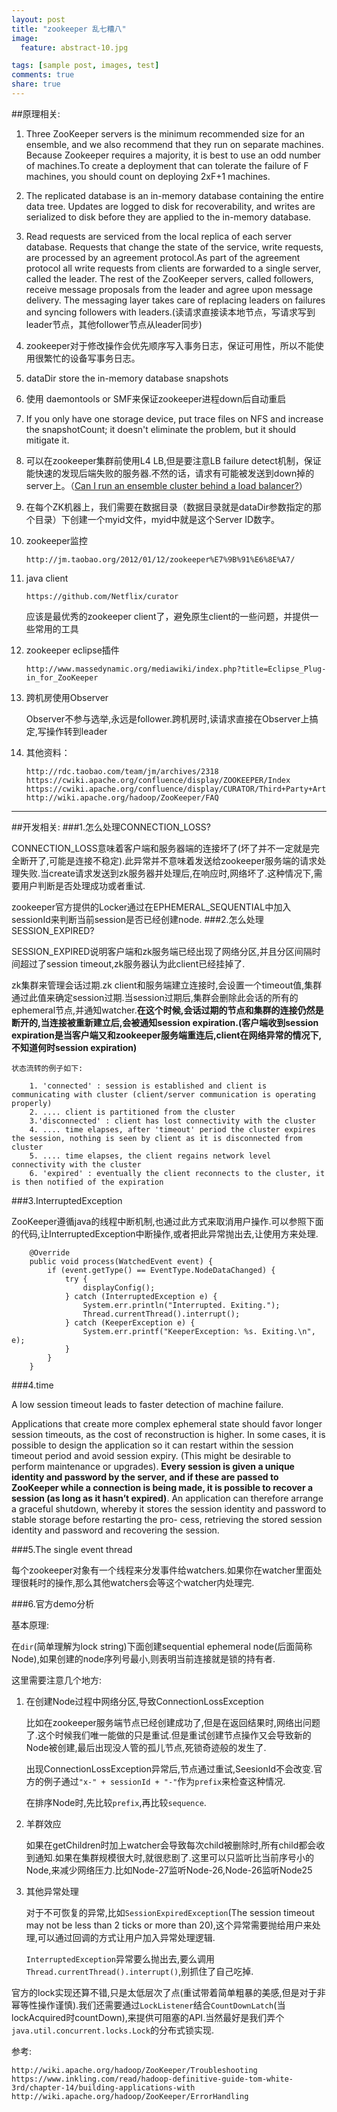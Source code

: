 ```yaml
---
layout: post
title: "zookeeper 乱七糟八"
image:
  feature: abstract-10.jpg

tags: [sample post, images, test]
comments: true
share: true
---
```

##原理相关:

1. Three ZooKeeper servers is the minimum recommended size for an ensemble, and we also recommend that they run on separate machines. Because Zookeeper requires a majority, it is best to use an odd number of machines.To create a deployment that can tolerate the failure of F machines, you should count on deploying 2xF+1 machines. 
<!--more-->
2. The replicated database is an in-memory database containing the entire data tree. Updates are logged to disk for recoverability, and writes are serialized to disk before they are applied to the in-memory database.
3. Read requests are serviced from the local replica of each server database. Requests that change the state of the service, write requests, are processed by an agreement protocol.As part of the agreement protocol all write requests from clients are forwarded to a single server, called the leader. The rest of the ZooKeeper servers, called followers, receive message proposals from the leader and agree upon message delivery. The messaging layer takes care of replacing leaders on failures and syncing followers with leaders.(读请求直接读本地节点，写请求写到leader节点，其他follower节点从leader同步)

4. zookeeper对于修改操作会优先顺序写入事务日志，保证可用性，所以不能使用很繁忙的设备写事务日志。

5. dataDir store the in-memory database snapshots 

6. 使用 daemontools or SMF来保证zookeeper进程down后自动重启

7. If you only have one storage device, put trace files on NFS and increase the snapshotCount; it doesn't eliminate the problem, but it should mitigate it.

8. 可以在zookeeper集群前使用L4 LB,但是要注意LB failure detect机制，保证能快速的发现后端失败的服务器.不然的话，请求有可能被发送到down掉的server上。（[Can I run an ensemble cluster behind a load balancer?](https://cwiki.apache.org/confluence/display/ZOOKEEPER/FAQ )）

9. 在每个ZK机器上，我们需要在数据目录（数据目录就是dataDir参数指定的那个目录）下创建一个myid文件，myid中就是这个Server ID数字。

10. zookeeper监控

		http://jm.taobao.org/2012/01/12/zookeeper%E7%9B%91%E6%8E%A7/ 

11. java client

		https://github.com/Netflix/curator

	应该是最优秀的zookeeper client了，避免原生client的一些问题，并提供一些常用的工具

12. zookeeper eclipse插件

 		http://www.massedynamic.org/mediawiki/index.php?title=Eclipse_Plug-in_for_ZooKeeper

13. 跨机房使用Observer

	Observer不参与选举,永远是follower.跨机房时,读请求直接在Observer上搞定,写操作转到leader
14. 其他资料：


		http://rdc.taobao.com/team/jm/archives/2318
		https://cwiki.apache.org/confluence/display/ZOOKEEPER/Index
		https://cwiki.apache.org/confluence/display/CURATOR/Third+Party+Articles
		http://wiki.apache.org/hadoop/ZooKeeper/FAQ
		
-------------

##开发相关:
###1.怎么处理CONNECTION_LOSS?
	
CONNECTION_LOSS意味着客户端和服务器端的连接坏了(坏了并不一定就是完全断开了,可能是连接不稳定).此异常并不意味着发送给zookeeper服务端的请求处理失败.当create请求发送到zk服务器并处理后,在响应时,网络坏了.这种情况下,需要用户判断是否处理成功或者重试.
	
zookeeper官方提供的Locker通过在EPHEMERAL_SEQUENTIAL中加入sessionId来判断当前session是否已经创建node.
###2.怎么处理SESSION_EXPIRED?
	
SESSION_EXPIRED说明客户端和zk服务端已经出现了网络分区,并且分区间隔时间超过了session timeout,zk服务器认为此client已经挂掉了.
	
zk集群来管理会话过期.zk client和服务端建立连接时,会设置一个timeout值,集群通过此值来确定session过期.当session过期后,集群会删除此会话的所有的ephemeral节点,并通知watcher.**在这个时候,会话过期的节点和集群的连接仍然是断开的,当连接被重新建立后,会被通知session expiration.(客户端收到session expiration是当客户端又和zookeeper服务端重连后,client在网络异常的情况下,不知道何时session expiration)**
	
	状态流转的例子如下:
	
		1. 'connected' : session is established and client is communicating with cluster (client/server communication is operating properly)
		2. .... client is partitioned from the cluster
		3.'disconnected' : client has lost connectivity with the cluster
		4. .... time elapses, after 'timeout' period the cluster expires the session, nothing is seen by client as it is disconnected from cluster
		5. .... time elapses, the client regains network level connectivity with the cluster
		6. 'expired' : eventually the client reconnects to the cluster, it is then notified of the expiration

	
	
###3.InterruptedException
	
ZooKeeper遵循java的线程中断机制,也通过此方式来取消用户操作.可以参照下面的代码,让InterruptedException中断操作,或者把此异常抛出去,让使用方来处理.
	
		@Override
		public void process(WatchedEvent event) {
			if (event.getType() == EventType.NodeDataChanged) { 
				try {
					displayConfig();
				} catch (InterruptedException e) {
					System.err.println("Interrupted. Exiting."); 
					Thread.currentThread().interrupt();
				} catch (KeeperException e) { 
					System.err.printf("KeeperException: %s. Exiting.\n", e);
				} 
			}
		}


###4.time
	
A low session timeout leads to faster detection of machine failure. 

Applications that create more complex ephemeral state should favor longer session timeouts, as the cost of reconstruction is higher. In some cases, it is possible to design the application so it can restart within the session timeout period and avoid session expiry. (This might be desirable to perform maintenance or upgrades). **Every session is given a unique identity and password by the server, and if these are passed to ZooKeeper while a connection is being made, it is possible to recover a session (as long as it hasn’t expired)**. An application can therefore arrange a graceful shutdown, whereby it stores the session identity and password to stable storage before restarting the pro- cess, retrieving the stored session identity and password and recovering the session.

###5.The single event thread
	
每个zookeeper对象有一个线程来分发事件给watchers.如果你在watcher里面处理很耗时的操作,那么其他watchers会等这个watcher内处理完.

###6.官方demo分析

基本原理:

在`dir`(简单理解为lock string)下面创建sequential ephemeral node(后面简称Node),如果创建的node序列号最小,则表明当前连接就是锁的持有者.

这里需要注意几个地方:

1. 在创建Node过程中网络分区,导致ConnectionLossException
   
   比如在zookeeper服务端节点已经创建成功了,但是在返回结果时,网络出问题了.这个时候我们唯一能做的只是重试.但是重试创建节点操作又会导致新的Node被创建,最后出现没人管的孤儿节点,死锁奇迹般的发生了.
   
   出现ConnectionLossException异常后,节点通过重试,SeesionId不会改变.官方的例子通过`"x-" + sessionId + "-"`作为`prefix`来检查这种情况.
   
   在排序Node时,先比较`prefix`,再比较`sequence`.

2. 羊群效应
   
   如果在getChildren时加上watcher会导致每次child被删除时,所有child都会收到通知.如果在集群规模很大时,就很悲剧了.这里可以只监听比当前序号小的Node,来减少网络压力.比如Node-27监听Node-26,Node-26监听Node25

3. 其他异常处理

   对于不可恢复的异常,比如`SessionExpiredException`(The session timeout may not be less than 2 ticks or more than 20),这个异常需要抛给用户来处理,可以通过回调的方式让用户加入异常处理逻辑.
      
   `InterruptedException`异常要么抛出去,要么调用`Thread.currentThread().interrupt()`,别抓住了自己吃掉.
   
   
官方的lock实现还算不错,只是太低层次了点(重试带着简单粗暴的美感,但是对于非幂等性操作谨慎).我们还需要通过`LockListener`结合`CountDownLatch`(当lockAcquired时countDown),来提供可阻塞的API.当然最好是我们弄个`java.util.concurrent.locks.Lock`的分布式锁实现.

参考:

	http://wiki.apache.org/hadoop/ZooKeeper/Troubleshooting
	https://www.inkling.com/read/hadoop-definitive-guide-tom-white-3rd/chapter-14/building-applications-with
	http://wiki.apache.org/hadoop/ZooKeeper/ErrorHandling



